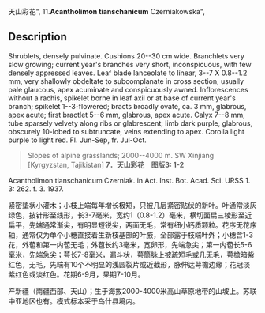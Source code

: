 天山彩花",
11.**Acantholimon tianschanicum** Czerniakowska",

## Description
Shrublets, densely pulvinate. Cushions 20--30 cm wide. Branchlets very slow growing; current year's branches very short, inconspicuous, with few densely appressed leaves. Leaf blade lanceolate to linear, 3--7 X 0.8--1.2 mm, very shallowly obdeltate to subcomplanate in cross section, usually pale glaucous, apex acuminate and conspicuously awned. Inflorescences without a rachis, spikelet borne in leaf axil or at base of current year's branch; spikelet 1--3-flowered; bracts broadly ovate, ca. 3 mm, glabrous, apex acute; first bractlet 5--6 mm, glabrous, apex acute. Calyx 7--8 mm, tube sparsely velvety along ribs or glabrescent; limb dark purple, glabrous, obscurely 10-lobed to subtruncate, veins extending to apex. Corolla light purple to light red. Fl. Jun-Sep, fr. Jul-Oct.

> Slopes of alpine grasslands; 2000--4000 m. SW Xinjiang [Kyrgyzstan, Tajikistan]
**7．天山彩花　图版3: 1-2**

Acantholimon tianschanicum Czerniak. in Act. Inst. Bot. Acad. Sci. URSS 1. 3: 262. f. 3. 1937.

紧密垫状小灌木；小枝上端每年增长极短，只被几层紧密贴伏的新叶。叶通常淡灰绿色，披针形至线形，长3-7毫米，宽约1（0.8-1.2）毫米，横切面扁三棱形至近扁平，先端通常渐尖，有明显短锐尖，两面无毛，常有细小钙质颗粒。花序无花序轴，通常仅为单个小穗直接着生新枝基部的叶腋，全部露于枝端叶外；小穗含1-3花，外苞和第一内苞无毛；外苞长约3毫米，宽卵形，先端急尖；第一内苞长5-6毫米，先端急尖；萼长7-8毫米，漏斗状，萼筒脉上被疏短毛或几无毛，萼檐暗紫红色，无毛，先端有10个不明显的浅圆裂片或近截形，脉伸达萼檐边缘；花冠淡紫红色或淡红色。花期6-9月，果期7-10月。

产新疆（南疆西部、天山）；生于海拔2000-4000米高山草原地带的山坡上。苏联中亚地区也有。模式标本采于乌什县境内。
